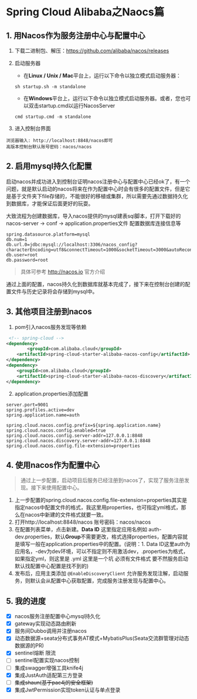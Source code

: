 

# Spring Cloud Alibaba之Naocs篇

## 1. 用Nacos作为服务注册中心与配置中心

1. 下载二进制包、解压：https://github.com/alibaba/nacos/releases

2. 启动服务器

   * 在**Linux / Unix / Mac**平台上，运行以下命令以独立模式启动服务器：

   ```
   sh startup.sh -m standalone
   ```

   * 在**Windows**平台上，运行以下命令以独立模式启动服务器。或者，您也可以双击startup.cmd以运行NacosServer

   ```
   cmd startup.cmd -m standalone
   ```

3. 进入控制台界面

``` 
浏览器输入: http://localhost:8848/nacos即可
高版本控制台默认账号密码：nacos/nacos
```

## 2. 启用mysql持久化配置

启动nacos并成功进入到控制台证明nacos注册中心与配置中心已经ok了，有一个问题，就是默认启动的nacos将来在作为配置中心时会有很多的配置文件，但是它是基于文件夹下file存储的，不能很好的移植或集群，所以需要先通过数据持久化到数据库，才能保证后面更好的玩耍。

大致流程为创建数据库，导入nacos提供的mysql建表sql脚本，打开下载好的nacos-server -> conf -> application.properties文件 配置数据库连接信息等

``` properties
spring.datasource.platform=mysql
db.num=1
db.url.0=jdbc:mysql://localhost:3306/nacos_config?characterEncoding=utf8&connectTimeout=1000&socketTimeout=3000&autoReconnect=true
db.user=root
db.password=root
```

> 具体可参考 http://nacos.io 官方介绍

通过上面的配置，nacos持久化到数据库就基本完成了，接下来在控制台创建的配置文件与历史记录将会存储到mysql中。

## 3. 其他项目注册到nacos

1. pom引入nacos服务发现等依赖

```xml
 <!-- spring-cloud -->
<dependency>
		<groupId>com.alibaba.cloud</groupId>
    <artifactId>spring-cloud-starter-alibaba-nacos-config</artifactId>
</dependency>
<dependency>
    <groupId>com.alibaba.cloud</groupId>
    <artifactId>spring-cloud-starter-alibaba-nacos-discovery</artifactId>
</dependency>
```

2. application.properties添加配置

```properties
server.port=9001
spring.profiles.active=dev
spring.application.name=auth

spring.cloud.nacos.config.prefix=${spring.application.name}
spring.cloud.nacos.config.enabled=true
spring.cloud.nacos.config.server-addr=127.0.0.1:8848
spring.cloud.nacos.discovery.server-addr=127.0.0.1:8848
spring.cloud.nacos.config.file-extension=properties
```

## 4. 使用nacos作为配置中心

> 通过上一步配置，启动项目后服务已经注册到nacos了，实现了服务注册发现。接下来使用配置中心。

1. 上一步配置的spring.cloud.nacos.config.file-extension=properties其实是指定nacos中配置文件的格式，我这里用properties，也可指定yml格式，那么在nacos中新建的文件格式就要一致。
2. 打开http://localhost:8848/nacos 账号密码：nacos/nacos
3. 在配置列表菜单，点击新建。**Data ID** 这里指定应用名例如 auth-dev.properties，默认**Group**不需要更改，格式选择properties，配置内容就是填写一般在application.properties中的配置。(说明：1. Data ID这里auth为应用名，-dev为dev环境，可以不指定则不用激活dev，.properties为格式，如果指定yml，则这里是 .yml 这里是一个坑 必须有文件格式 要不然服务启动默认找配置中心配置是找不到的)
4. 发布后，应用主类添加 `@EnableDiscoveryClient` 允许服务发现注解，启动服务，则默认会从配置中心获取配置，完成服务注册发现与配置中心。

## 5. 我的进度

- [x] nacos服务注册配置中心mysql持久化
- [x] gateway实现动态路由刷新
- [x] 服务间Dubbo调用并注册nacos
- [x] 动态数据源+seata分布式事务AT模式+MybatisPlus(Seata交流群管理对动态数据源的PR)
- [x] sentinel熔断 限流
- [ ] sentinel配置实现nacos控制
- [ ] 集成swagger增强工具knife4j
- [x] 集成JustAuth适配第三方登录
- [ ] ~~集成shaun(基于pac4j的安全框架)~~
- [x] 集成JwtPermission实现token认证与单点登录
